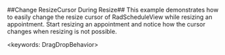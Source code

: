 ##Change ResizeCursor During Resize##
This example demonstrates how to easily change the resize cursor of RadScheduleView while resizing an appointment. Start resizing an appointment and notice how the cursor changes when resizing is not possible.

<keywords: DragDropBehavior>
